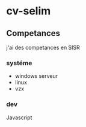 # cv-selim
## Competances
j'ai des competances en SISR
### systéme
- windows serveur
- linux
- vzx
### dev
Javascript
